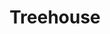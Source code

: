 ---
pid: rs178
title: Treehouse
location_transcription: 
coordinates: "[-75.188992033934, 39.98609741156]"
zipcode: '37205'
gen_neighborhood: 
neighborhood: 
outside_phl: 'Nashville TN '
age: '21'
age_range: 20-29
instagram: 
image_file_name: rs_178.jpg
proposal_transcription: |-
  Museum about:
  - Local Trees & Plants
  - Conservation efforts
topic: Environment
topic_summary: '0'
type: Tree,Museum
keywords_other: tree, museum, environment, conservation, nature
credit: Emilie Shepherd
image_labels: 
twitter: 
facebook: 
permalink: "/monuments/rs178/"
layout: item-page
---